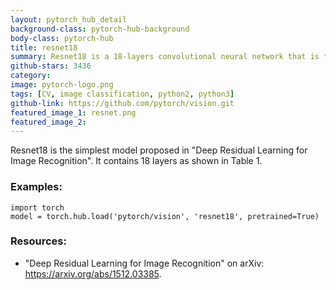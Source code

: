 ```yaml
---
layout: pytorch_hub_detail
background-class: pytorch-hub-background
body-class: pytorch-hub
title: resnet18
summary: Resnet18 is a 18-layers convolutional neural network that is trained from ImageNet database. The network can classify images into 1000 categories.
github-stars: 3436
category:
image: pytorch-logo.png
tags: [CV, image classification, python2, python3]
github-link: https://github.com/pytorch/vision.git
featured_image_1: resnet.png
featured_image_2:
---
```


Resnet18 is the simplest model proposed in "Deep Residual Learning for Image Recognition". It contains 18 layers as shown in Table 1.

### Examples:

```
import torch
model = torch.hub.load('pytorch/vision', 'resnet18', pretrained=True)
```

### Resources:

 - "Deep Residual Learning for Image Recognition" on arXiv: <https://arxiv.org/abs/1512.03385>.
